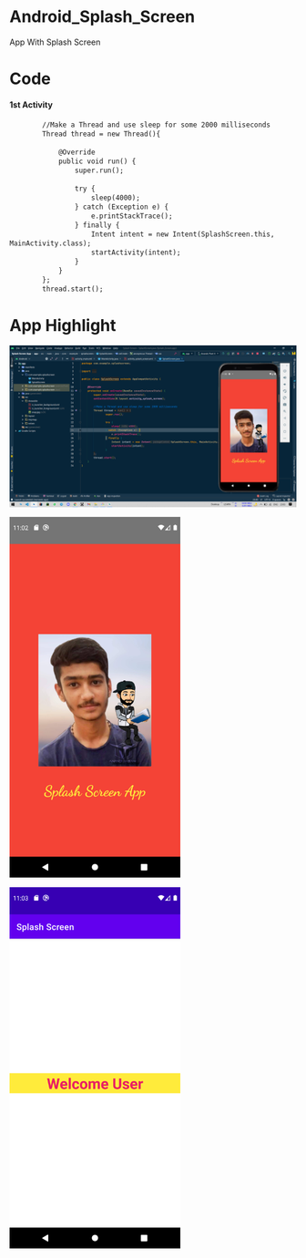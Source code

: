 # Android_Splash_Screen
App With Splash Screen

# Code

#### 1st Activity 
```
        //Make a Thread and use sleep for some 2000 milliseconds
        Thread thread = new Thread(){

            @Override
            public void run() {
                super.run();

                try {
                    sleep(4000);
                } catch (Exception e) {
                    e.printStackTrace();
                } finally {
                    Intent intent = new Intent(SplashScreen.this, MainActivity.class);
                    startActivity(intent);
                }
            }
        };
        thread.start();
```

# App Highlight

<img src="app_images/Splash Screen Code.png" width="1000" /><br>

<img src="app_images/Splash Screen App1.png" width="300" /><br>

<img src="app_images/Splash Screen App2.png" width="300" /><br>
